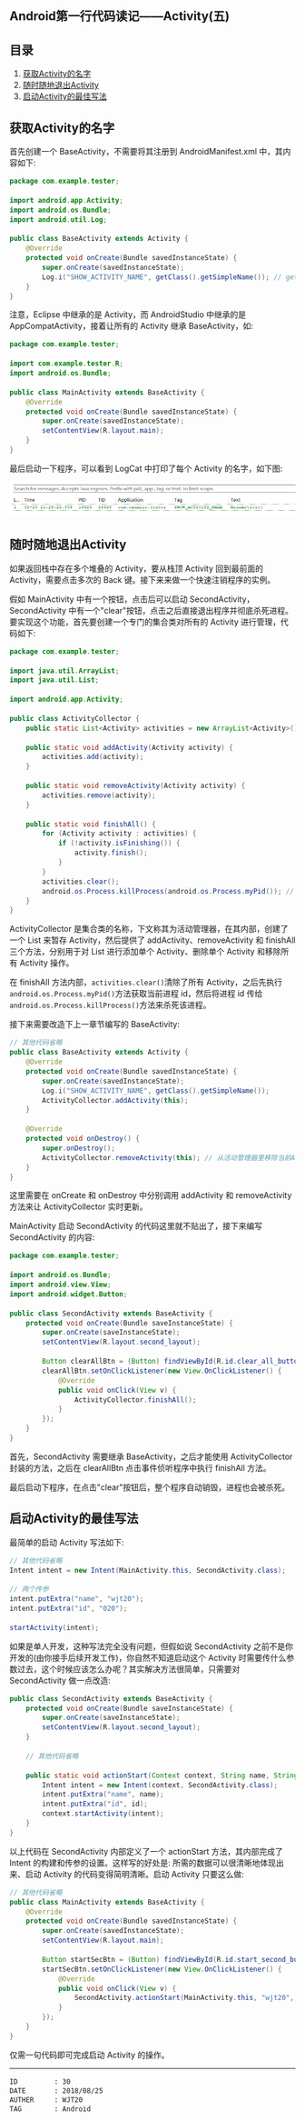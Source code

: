 
## Android第一行代码读记——Activity(五) ##

## 目录 ##

1. [获取Activity的名字](#href1)
2. [随时随地退出Activity](#href2)
3. [启动Activity的最佳写法](#href3)

## <a name="href1">获取Activity的名字</a> ##

首先创建一个 BaseActivity，不需要将其注册到 AndroidManifest.xml 中，其内容如下:

```java
package com.example.tester;

import android.app.Activity;
import android.os.Bundle;
import android.util.Log;

public class BaseActivity extends Activity {
	@Override
	protected void onCreate(Bundle savedInstanceState) {
		super.onCreate(savedInstanceState);
		Log.i("SHOW_ACTIVITY_NAME", getClass().getSimpleName()); // getClass().getSimpleName()用于获取Activity名称
	}
}
```

注意，Eclipse 中继承的是 Activity，而 AndroidStudio 中继承的是 AppCompatActivity，接着让所有的 Activity 继承 BaseActivity，如:

```java
package com.example.tester;

import com.example.tester.R;
import android.os.Bundle;

public class MainActivity extends BaseActivity {
	@Override
	protected void onCreate(Bundle savedInstanceState) {
		super.onCreate(savedInstanceState);
		setContentView(R.layout.main);
	}
}
```

最后启动一下程序，可以看到 LogCat 中打印了每个 Activity 的名字，如下图:

![image](https://raw.githubusercontent.com/WebUnion-core/anthill/master/WJT20/images/w80.PNG)

## <a name="href2">随时随地退出Activity</a> ##

如果返回栈中存在多个堆叠的 Activity，要从栈顶 Activity 回到最前面的 Activity，需要点击多次的 Back 键。接下来来做一个快速注销程序的实例。

假如 MainActivity 中有一个按钮，点击后可以启动 SecondActivity，SecondActivity 中有一个"clear"按钮，点击之后直接退出程序并彻底杀死进程。要实现这个功能，首先要创建一个专门的集合类对所有的 Activity 进行管理，代码如下:

```java
package com.example.tester;

import java.util.ArrayList;
import java.util.List;

import android.app.Activity;

public class ActivityCollector {
	public static List<Activity> activities = new ArrayList<Activity>();

	public static void addActivity(Activity activity) {
		activities.add(activity);
	}

	public static void removeActivity(Activity activity) {
		activities.remove(activity);
	}

	public static void finishAll() {
		for (Activity activity : activities) {
			if (!activity.isFinishing()) {
				activity.finish();
			}
		}
		activities.clear();
		android.os.Process.killProcess(android.os.Process.myPid()); // 杀死当前程序的进程
	}
}
```

ActivityCollector 是集合类的名称，下文称其为活动管理器，在其内部，创建了一个 List 来暂存 Activity，然后提供了 addActivity、removeActivity 和 finishAll 三个方法，分别用于对 List 进行添加单个 Activity、删除单个 Activity 和移除所有 Activity 操作。

在 finishAll 方法内部，`activities.clear()`清除了所有 Activity，之后先执行`android.os.Process.myPid()`方法获取当前进程 id，然后将进程 id 传给`android.os.Process.killProcess()`方法来杀死该进程。

接下来需要改造下上一章节编写的 BaseActivity:

```java
// 其他代码省略
public class BaseActivity extends Activity {
	@Override
	protected void onCreate(Bundle savedInstanceState) {
		super.onCreate(savedInstanceState);
		Log.i("SHOW_ACTIVITY_NAME", getClass().getSimpleName());
		ActivityCollector.addActivity(this);
	}

	@Override
	protected void onDestroy() {
		super.onDestroy();
		ActivityCollector.removeActivity(this); // 从活动管理器里移除当前Activity
	}
}
```

这里需要在 onCreate 和 onDestroy 中分别调用 addActivity 和 removeActivity 方法来让 ActivityCollector 实时更新。

MainActivity 启动 SecondActivity 的代码这里就不贴出了，接下来编写 SecondActivity 的内容:

```java
package com.example.tester;

import android.os.Bundle;
import android.view.View;
import android.widget.Button;

public class SecondActivity extends BaseActivity {
	protected void onCreate(Bundle saveInstanceState) {
		super.onCreate(saveInstanceState);
		setContentView(R.layout.second_layout);

		Button clearAllBtn = (Button) findViewById(R.id.clear_all_button);
		clearAllBtn.setOnClickListener(new View.OnClickListener() {
			@Override
			public void onClick(View v) {
				ActivityCollector.finishAll();
			}
		});
	}
}
```

首先，SecondActivity 需要继承 BaseActivity，之后才能使用 ActivityCollector 封装的方法，之后在 clearAllBtn 点击事件侦听程序中执行 finishAll 方法。

最后启动下程序，在点击"clear"按钮后，整个程序自动销毁，进程也会被杀死。

## <a name="href3">启动Activity的最佳写法</a> ##

最简单的启动 Activity 写法如下:

```java
// 其他代码省略
Intent intent = new Intent(MainActivity.this, SecondActivity.class);

// 两个传参
intent.putExtra("name", "wjt20");
intent.putExtra("id", "020");

startActivity(intent);
```

如果是单人开发，这种写法完全没有问题，但假如说 SecondActivity 之前不是你开发的(由你接手后续开发工作)，你自然不知道启动这个 Activity 时需要传什么参数过去，这个时候应该怎么办呢？其实解决方法很简单，只需要对 SecondActivity 做一点改造:

```java
public class SecondActivity extends BaseActivity {
	protected void onCreate(Bundle saveInstanceState) {
		super.onCreate(saveInstanceState);
		setContentView(R.layout.second_layout);
	}

	// 其他代码省略

	public static void actionStart(Context context, String name, String id) {
		Intent intent = new Intent(context, SecondActivity.class);
		intent.putExtra("name", name);
		intent.putExtra("id", id);
		context.startActivity(intent);
	}
}
```

以上代码在 SecondActivity 内部定义了一个 actionStart 方法，其内部完成了 Intent 的构建和传参的设置。这样写的好处是: 所需的数据可以很清晰地体现出来、启动 Activity 的代码变得简明清晰。启动 Activity 只要这么做:

```java
// 其他代码省略
public class MainActivity extends BaseActivity {
	@Override
	protected void onCreate(Bundle savedInstanceState) {
		super.onCreate(savedInstanceState);
		setContentView(R.layout.main);

		Button startSecBtn = (Button) findViewById(R.id.start_second_button);
		startSecBtn.setOnClickListener(new View.OnClickListener() {
			@Override
			public void onClick(View v) {
				SecondActivity.actionStart(MainActivity.this, "wjt20", "020");
			}
		});
	}
}
```

仅需一句代码即可完成启动 Activity 的操作。

---

```
ID         : 30
DATE       : 2018/08/25
AUTHER     : WJT20
TAG        : Android
```
